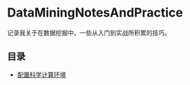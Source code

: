 # DataMiningNotesAndPractice
记录我关于在数据挖掘中，一些从入门到实战所积累的技巧。
## 目录
- [配置科学计算环境](https://github.com/wmpscc/DataMiningNotesAndPractice/blob/master/1.%E7%8E%AF%E5%A2%83%E5%AE%89%E8%A3%85.md)
